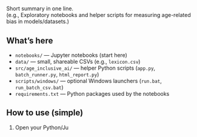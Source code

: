# <Job Advert Bias Checker App> 

Short summary in one line.  
(e.g., Exploratory notebooks and helper scripts for measuring age-related bias in models/datasets.)

## What’s here
- `notebooks/` — Jupyter notebooks (start here)
- `data/` — small, shareable CSVs (e.g., `lexicon.csv`)
- `src/age_inclusive_ai/` — helper Python scripts (`app.py`, `batch_runner.py`, `html_report.py`)
- `scripts/windows/` — optional Windows launchers (`run.bat`, `run_batch_csv.bat`)
- `requirements.txt` — Python packages used by the notebooks

## How to use (simple)
1. Open your Python/Ju
